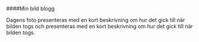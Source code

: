 ####Min bild blogg

Dagens foto presenteras med en kort beskrivning om hur det gick till när bilden togs och presenteras med en kort beskrivning om hur det gick till när bilden togs.

